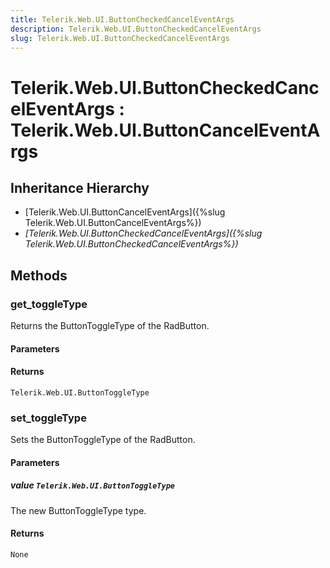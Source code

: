 ```yaml
---
title: Telerik.Web.UI.ButtonCheckedCancelEventArgs
description: Telerik.Web.UI.ButtonCheckedCancelEventArgs
slug: Telerik.Web.UI.ButtonCheckedCancelEventArgs
---
```


# Telerik.Web.UI.ButtonCheckedCancelEventArgs : Telerik.Web.UI.ButtonCancelEventArgs 

## Inheritance Hierarchy

* [Telerik.Web.UI.ButtonCancelEventArgs]({%slug Telerik.Web.UI.ButtonCancelEventArgs%})
* *[Telerik.Web.UI.ButtonCheckedCancelEventArgs]({%slug Telerik.Web.UI.ButtonCheckedCancelEventArgs%})*


## Methods

###  get_toggleType

Returns the ButtonToggleType of the RadButton.

#### Parameters

#### Returns

`Telerik.Web.UI.ButtonToggleType` 

### set_toggleType

Sets the ButtonToggleType of the RadButton.

#### Parameters

##### value `Telerik.Web.UI.ButtonToggleType` 

The new ButtonToggleType type.

#### Returns

`None` 

